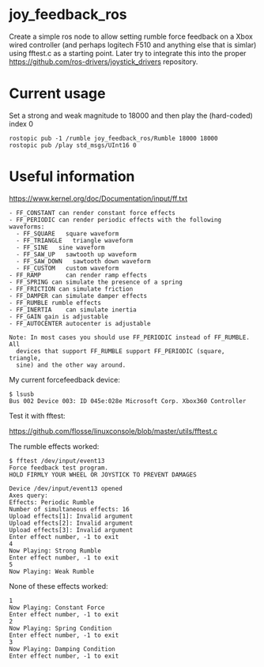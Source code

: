 joy_feedback_ros
================

Create a simple ros node to allow setting rumble force feedback on a Xbox wired controller (and perhaps logitech F510 and anything else that is simlar) using fftest.c as a starting point.  Later try to integrate this into the proper https://github.com/ros-drivers/joystick_drivers repository.

Current usage
=============

Set a strong and weak magnitude to 18000 and then play the (hard-coded) index 0

    rostopic pub -1 /rumble joy_feedback_ros/Rumble 18000 18000
    rostopic pub /play std_msgs/UInt16 0



Useful information
==================

https://www.kernel.org/doc/Documentation/input/ff.txt

    - FF_CONSTANT can render constant force effects
    - FF_PERIODIC can render periodic effects with the following waveforms:
      - FF_SQUARE   square waveform
      - FF_TRIANGLE   triangle waveform
      - FF_SINE   sine waveform
      - FF_SAW_UP   sawtooth up waveform
      - FF_SAW_DOWN   sawtooth down waveform
      - FF_CUSTOM   custom waveform
    - FF_RAMP       can render ramp effects
    - FF_SPRING can simulate the presence of a spring
    - FF_FRICTION can simulate friction
    - FF_DAMPER can simulate damper effects
    - FF_RUMBLE rumble effects
    - FF_INERTIA    can simulate inertia
    - FF_GAIN gain is adjustable
    - FF_AUTOCENTER autocenter is adjustable

    Note: In most cases you should use FF_PERIODIC instead of FF_RUMBLE. All
      devices that support FF_RUMBLE support FF_PERIODIC (square, triangle,
      sine) and the other way around.

My current forcefeedback device:

    $ lsusb
    Bus 002 Device 003: ID 045e:028e Microsoft Corp. Xbox360 Controller


Test it with fftest:

https://github.com/flosse/linuxconsole/blob/master/utils/fftest.c

The rumble effects worked:

    $ fftest /dev/input/event13
    Force feedback test program.
    HOLD FIRMLY YOUR WHEEL OR JOYSTICK TO PREVENT DAMAGES

    Device /dev/input/event13 opened
    Axes query: 
    Effects: Periodic Rumble 
    Number of simultaneous effects: 16
    Upload effects[1]: Invalid argument
    Upload effects[2]: Invalid argument
    Upload effects[3]: Invalid argument
    Enter effect number, -1 to exit
    4
    Now Playing: Strong Rumble
    Enter effect number, -1 to exit
    5
    Now Playing: Weak Rumble

None of these effects worked:

    1
    Now Playing: Constant Force
    Enter effect number, -1 to exit
    2
    Now Playing: Spring Condition
    Enter effect number, -1 to exit
    3
    Now Playing: Damping Condition
    Enter effect number, -1 to exit
